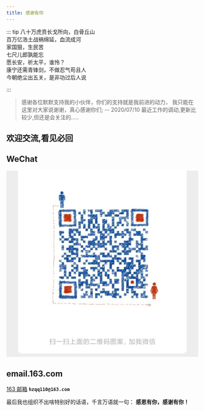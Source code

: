 ```yaml
---
title: 感谢有你
---
```


::: tip
 八十万虎贲长戈所向，白骨丘山<br>
 百万亿浩土战祸绵延，血流成河<br>
 家国狠，生民苦<br>
 七尺儿郎孰能忘<br>
 愿长安，祈太平，谁怜？<br>
  康宁还需青锋剑，不做忍气苟且人<br>
 今朝绝尘出五关，是非功过后人说<br>

:::
>感谢各位默默支持我的小伙伴，你们的支持就是我前进的动力，
>我只能在这里对大家说谢谢，真心感谢你们;
-- 2020/07/10
>最近工作的调动,更新比较少,但还是会关注的.....

## 欢迎交流,看见必回
## WeChat  

![An image](./wechat.jpg)
## email.163.com
[163 邮箱]("hzqq110@163.com")
**`hzqq110@163.com`**

最后我也组织不出啥特别好的话语，千言万语就一句： **感恩有你，感谢有你！** 
